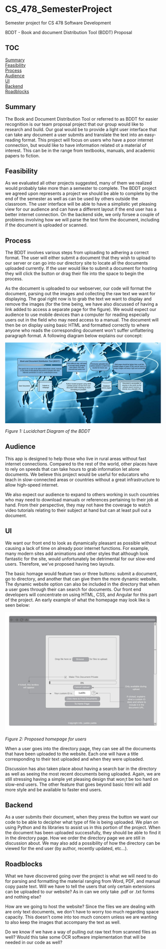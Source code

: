 # CS_478_SemesterProject
Semester project for CS 478 Software Development

BDDT - Book and document Distribution Tool (BDDT) Proposal

## TOC

[Summary](#summary)<br>
[Feasibility](#feasibility)<br>
[Process](#process)<br>
[Audience](#audience)<br>
[UI](#ui)<br>
[Backend](#backend)<br>
[Roadblocks](#roadblocks)<br>

<div id='summary'/>

## Summary

The Book and Document Distribution Tool or referred to as BDDT for easier
recognition is our team proposal project that our group would like to research
and build. Our goal would be to provide a light user interface that can take any document a user submits and translate the text into an easy-reading format. This project will focus on users who have a poor internet connection, but would like to have information related ot a material of interest. This can be in the range from textbooks, manuals, and academic papers to fiction. 

<div id='feasibility'/>

## Feasibility

As we evaluated all other projects suggested, many of them we realized would probably take more than a semester to complete. The BDDT project we agreed upon represents a project we should be able to complete by the end of the semester as well as can be used by others outside the classroom. The user interface will be able to have a simplistic yet pleasing view for our audience and can have a different layout if the end user has a better internet connection. On the backend side, we only forsee a couple of problems involving how we will parse the text form the document, including if the document is uploaded or scanned. 

<div id='process'/>

## Process
The BDDT involves various steps from uploading to adhering a correct format. The
user will either submit a document that they wish to upload to our server or can go into our directory site to locate all the documents uploaded currently. If the user would like to submit a document for hosting they will click the button or drag their file into the space to begin the process.

As the document is uploaded to our webserver, our code will format the document, parsing out the images and collecting the raw text we want for displaying. The goal right now is to grab the text we want to display and remove the images (for the time being, we have also discussed of having a link added to access a separate page for the figure). We would expect our audience to use mobile devices than a computer for reading especially users out in the field who may need access to a manual. The document will then be on display using basic HTML and formatted correctly to where anyone who reads the corresponding document won't suffer unflattering paragraph format. A following diagram below explains our concept:

<img src="/BDDT.png">

*Figure 1: Lucidchart Diagram of the BDDT*

<div id='audience'/>

## Audience
This app is designed to help those who live in rural areas without fast 
internet connections. Compared to the rest of the world, other places have
to rely on speeds that can take hours to grab information let alone documents.
We believe this project would be useful for educators who teach in slow-connected areas or countries without a great infrastructure to allow high-speed internet. 

We also expect our audience to expand to others working in such countries who
may need to download manuals or references pertaining to their job at hand. From their perspective, they may not have the coverage to watch video tutorials relating to their 
subject at hand but can at least pull out a document.

<div id='ui'/>

## UI

We want our front end to look as dynamically pleasant as possible without 
causing a lack of time on already poor internet functions. For example, many modern sites add animations and other styles that although look fantastic for the site, would unfortunately be detrimental for our slow-end users. Therefore, we've proposed having two layouts. 

The basic homage would feature two or three buttons: submit a document, go to directory, and another that can give them the more dynamic website. The dynamic website option can also be included in the directory that when a user goes through their can search for documents. Our front end developers will concentrate on using HTML, CSS, and Angular for this part of the project. An early example of what the homepage may look like is seen below:

<img src="/hompageupload.jpeg">

*Figure 2: Proposed homepage for users*

When a user goes into the directory page, they can see all the documents that have been uploaded to the website. Each one will have a title corresponding to their text uploaded and when they were uploaded. 

Discussion has also taken place about having a search bar in the directory as well as seeing the most recent documents being uploaded. Again, we are still stressing having a simple yet pleasing design that won;t be too hard on slow-end users. The other feature that goes beyond basic html will add more style and be available to faster end users.

<div id='backend'/>

## Backend
As a user submits their document, when they press the button we want our code to be able to decipher what type of file is being uploaded. We plan on using Python and its libraries to assist us in this portion of the project. When the document has been uploaded successfully, they should be able to find it in the directory page. How we order the directory page we are still in discussion about. We may also add a possibility of how the directory can be viewed for the end user (by author, recently updated, etc...).

<div id='roadblocks'/>

## Roadblocks
What we have discovered going over the project is what we will need to do
for parsing and formatting the material ranging from Word, PDF, and manual 
copy paste text. Will we have to tell the users that only certain extensions can be uploaded to our website? As in can we only take .pdf or .txt forms and nothing else?

How are we going to host the website? Since the files we are dealing with are
only text documents, we don't have to worry too much regarding space
capacity. This doesn't come into too much concern unless we are wanting to also keep the images that accompany the text as well. 

Do we know if we have a way of pulling out raw text from scanned files as well? Would this take some OCR software implementation that will be needed in our code as well?

